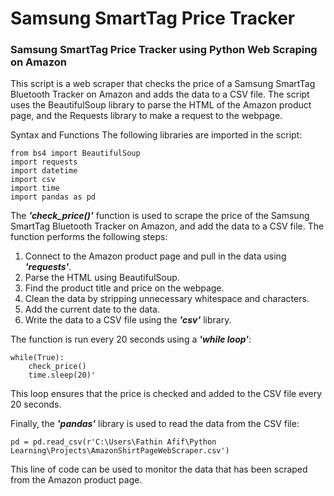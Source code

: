 # Samsung SmartTag Price Tracker
### Samsung SmartTag Price Tracker using Python Web Scraping on Amazon

This script is a web scraper that checks the price of a Samsung SmartTag Bluetooth Tracker on Amazon and adds the data to a CSV file. The script uses the BeautifulSoup library to parse the HTML of the Amazon product page, and the Requests library to make a request to the webpage.

Syntax and Functions
The following libraries are imported in the script:

    from bs4 import BeautifulSoup
    import requests
    import datetime
    import csv
    import time
    import pandas as pd
    
The ***'check_price()'*** function is used to scrape the price of the Samsung SmartTag Bluetooth Tracker on Amazon, and add the data to a CSV file. The function performs the following steps:

1. Connect to the Amazon product page and pull in the data using ***'requests'***.
2. Parse the HTML using BeautifulSoup.
3. Find the product title and price on the webpage.
4. Clean the data by stripping unnecessary whitespace and characters.
5. Add the current date to the data.
6. Write the data to a CSV file using the ***'csv'*** library.

The function is run every 20 seconds using a ***'while loop'***:

    while(True):
        check_price()
        time.sleep(20)'
        
This loop ensures that the price is checked and added to the CSV file every 20 seconds.

Finally, the ***'pandas'*** library is used to read the data from the CSV file:

    pd = pd.read_csv(r'C:\Users\Fathin Afif\Python Learning\Projects\AmazonShirtPageWebScraper.csv')
    
This line of code can be used to monitor the data that has been scraped from the Amazon product page.
